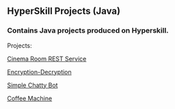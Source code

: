 ## HyperSkill Projects (Java)
### Contains Java projects produced on Hyperskill.

Projects:

[Cinema Room REST Service](https://github.com/Maxxx873/Cinema-Room-REST-Service/)

[Encryption-Decryption](https://github.com/Maxxx873/hyperskill-EncryptionDecryption/)

[Simple Chatty Bot](https://github.com/Maxxx873/hyperskill-SimpleChattyBot)

[Coffee Machine](https://github.com/Maxxx873/Coffee-Machine)
